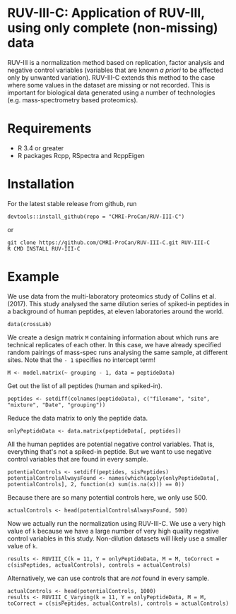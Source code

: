 # RUV-III-C: Application of RUV-III, using only complete (non-missing) data

RUV-III is a normalization method based on replication, factor analysis and negative control variables (variables that are known _a priori_ to be affected only by unwanted variation). RUV-III-C extends this method to the case where some values in the dataset are missing or not recorded. This is important for biological data generated using a number of technologies (e.g. mass-spectrometry based proteomics). 

# Requirements
* R 3.4 or greater
* R packages Rcpp, RSpectra and RcppEigen

# Installation
For the latest stable release from github, run
``` 
devtools::install_github(repo = "CMRI-ProCan/RUV-III-C")
```
or
```
git clone https://github.com/CMRI-ProCan/RUV-III-C.git RUV-III-C
R CMD INSTALL RUV-III-C
```

# Example

We use data from the multi-laboratory proteomics study of Collins et al. (2017). This study analysed the same dilution series of spiked-in peptides in a background of human peptides, at eleven laboratories around the world.
```
data(crossLab)
```
We create a design matrix `M` containing information about which runs are technical replicates of each other. In this case, we have already specified random pairings of mass-spec runs analysing the same sample, at different sites. Note that the `- 1` specifies no intercept term!
```
M <- model.matrix(~ grouping - 1, data = peptideData)
```
Get out the list of all peptides (human and spiked-in). 
```
peptides <- setdiff(colnames(peptideData), c("filename", "site", "mixture", "Date", "grouping"))
```
Reduce the data matrix to only the peptide data.
```
onlyPeptideData <- data.matrix(peptideData[, peptides])
```
All the human peptides are potential negative control variables. That is, everything that's not a spiked-in peptide. But we want to use negative control variables that are found in every sample.
```
potentialControls <- setdiff(peptides, sisPeptides)
potentialControlsAlwaysFound <- names(which(apply(onlyPeptideData[, potentialControls], 2, function(x) sum(is.na(x))) == 0))
```
Because there are so many potential controls here, we only use 500.
```
actualControls <- head(potentialControlsAlwaysFound, 500)
```
Now we actually run the normalization using RUV-III-C. We use a very high value of `k` because we have a large number of very high quality negative control variables in this study. Non-dilution datasets will likely use a smaller value of `k`. 
```
results <- RUVIII_C(k = 11, Y = onlyPeptideData, M = M, toCorrect = c(sisPeptides, actualControls), controls = actualControls)
```
Alternatively, we can use controls that are _not_ found in every sample. 
```
actualControls <- head(potentialControls, 1000)
results <- RUVIII_C_Varying(k = 11, Y = onlyPeptideData, M = M, toCorrect = c(sisPeptides, actualControls), controls = actualControls)
```
